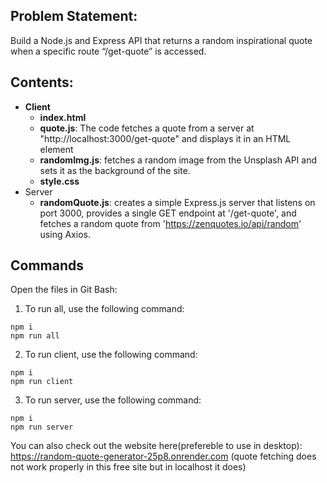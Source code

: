 ## Problem Statement: 
Build a Node.js and Express API that returns a random inspirational quote when a specific route “/get-quote” is accessed.

## Contents:
- **Client**
  - **index.html**
  - **quote.js**: The code fetches a quote from a server at "http://localhost:3000/get-quote" and displays it in an HTML element
  - **randomImg.js**: fetches a random image from the Unsplash API and sets it as the background of the site.
  - **style.css**
- Server
  - **randomQuote.js**: creates a simple Express.js server that listens on port 3000, provides a single GET endpoint at '/get-quote', and fetches a random quote from 'https://zenquotes.io/api/random' using Axios.

## Commands
Open the files in Git Bash:
1. To run all, use the following command:
```terminal
npm i
npm run all
````
2. To run client, use the following command:
```terminal
npm i
npm run client
````
3. To run server, use the following command:
```terminal
npm i
npm run server
````

You can also check out the website here(prefereble to use in desktop): https://random-quote-generator-25p8.onrender.com 
(quote fetching does not work properly in this free site but in localhost it does)
